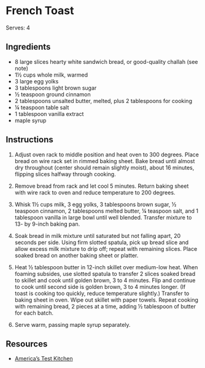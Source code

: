 # French Toast

Serves: 4

## Ingredients

* 8 large slices hearty white sandwich bread, or good-quality challah (see note)
* 1½ cups whole milk, warmed
* 3 large egg yolks
* 3 tablespoons light brown sugar
* ½ teaspoon ground cinnamon
* 2 tablespoons unsalted butter, melted, plus 2 tablespoons for cooking
* ¼ teaspoon table salt
* 1 tablespoon vanilla extract
* maple syrup

## Instructions

1. Adjust oven rack to middle position and heat oven to 300 degrees. Place bread on wire rack set in rimmed baking sheet. Bake bread until almost dry throughout (center should remain slightly moist), about 16 minutes, flipping slices halfway through cooking.

2. Remove bread from rack and let cool 5 minutes. Return baking sheet with wire rack to oven and reduce temperature to 200 degrees.

3. Whisk 1½ cups milk, 3 egg yolks, 3 tablespoons brown sugar, ½ teaspoon cinnamon, 2 tablespoons melted butter, ¼ teaspoon salt, and 1 tablespoon vanilla in large bowl until well blended. Transfer mixture to 13- by 9-inch baking pan.

4. Soak bread in milk mixture until saturated but not falling apart, 20 seconds per side. Using firm slotted spatula, pick up bread slice and allow excess milk mixture to drip off; repeat with remaining slices. Place soaked bread on another baking sheet or platter.

5. Heat ½ tablespoon butter in 12-inch skillet over medium-low heat. When foaming subsides, use slotted spatula to transfer 2 slices soaked bread to skillet and cook until golden brown, 3 to 4 minutes. Flip and continue to cook until second side is golden brown, 3 to 4 minutes longer. (If toast is cooking too quickly, reduce temperature slightly.) Transfer to baking sheet in oven. Wipe out skillet with paper towels. Repeat cooking with remaining bread, 2 pieces at a time, adding ½ tablespoon of butter for each batch.

6. Serve warm, passing maple syrup separately.

## Resources

* [America’s Test Kitchen](https://www.americastestkitchen.com/recipes/4598-french-toast)
